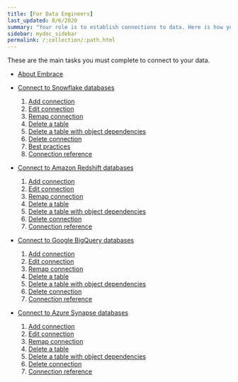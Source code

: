 ```yaml
---
title: [For Data Engineers]
last_updated: 8/6/2020
summary: "Your role is to establish connections to data. Here is how you can connect to all your data, fast."
sidebar: mydoc_sidebar
permalink: /:collection/:path.html
---
```


These are the main tasks you must complete to connect to your data.

<ul>
  <li><p><a href="{{ "/admin/ts-cloud/embrace.html "| prepend: site.baseurl }}">About Embrace</a></p></li>
  <li><p><a href="{{ "/admin/ts-cloud/ts-cloud-embrace-snowflake.html "| prepend: site.baseurl }}">Connect to Snowflake databases</a></p>
  <ol>
    <li><a href="{{ "/admin/ts-cloud/ts-cloud-embrace-snowflake-add-connection.html "| prepend: site.baseurl }}">Add connection</a></li>
    <li><a href="{{ "/admin/ts-cloud/ts-cloud-embrace-snowflake-edit-connection.html "| prepend: site.baseurl }}">Edit connection</a></li>
    <li><a href="{{ "/admin/ts-cloud/ts-cloud-embrace-snowflake-remap-connection.html "| prepend: site.baseurl }}">Remap connection</a></li>
    <li><a href="{{ "/admin/ts-cloud/ts-cloud-embrace-snowflake-delete-table.html "| prepend: site.baseurl }}">Delete a table</a></li>
    <li><a href="{{ "/admin/ts-cloud/ts-cloud-embrace-snowflake-delete-table-dependencies.html "| prepend: site.baseurl }}">Delete a table with object dependencies </a></li>
    <li><a href="{{ "/admin/ts-cloud/ts-cloud-embrace-snowflake-delete-connection.html "| prepend: site.baseurl }}">Delete connection</a></li>
    <li><a href="{{ "/admin/ts-cloud/ts-cloud-embrace-snowflake-best-practices.html "| prepend: site.baseurl }}">Best practices</a></li>
    <li><a href="{{ "/admin/ts-cloud/ts-cloud-embrace-snowflake-connection-reference.html "| prepend: site.baseurl }}">Connection reference</a></li>
  </ol>
  </li>
  <li><p><a href="{{ "/admin/ts-cloud/ts-cloud-embrace-redshift.html "| prepend: site.baseurl }}">Connect to Amazon Redshift databases</a></p>
    <ol>
      <li><a href="{{ "/admin/ts-cloud/ts-cloud-embrace-redshift-add-connection.html "| prepend: site.baseurl }}">Add connection</a></li>
      <li><a href="{{ "/admin/ts-cloud/ts-cloud-embrace-redshift-edit-connection.html "| prepend: site.baseurl }}">Edit connection</a></li>
      <li><a href="{{ "/admin/ts-cloud/ts-cloud-embrace-redshift-remap-connection.html "| prepend: site.baseurl }}">Remap connection</a></li>
      <li><a href="{{ "/admin/ts-cloud/ts-cloud-embrace-redshift-delete-table.html "| prepend: site.baseurl }}">Delete a table</a></li>
      <li><a href="{{ "/admin/ts-cloud/ts-cloud-embrace-redshift-delete-table-dependencies.html "| prepend: site.baseurl }}">Delete a table with object dependencies </a></li>
      <li><a href="{{ "/admin/ts-cloud/ts-cloud-embrace-redshift-delete-connection.html "| prepend: site.baseurl }}">Delete connection</a></li>
      <li><a href="{{ "/admin/ts-cloud/ts-cloud-embrace-redshift-connection-reference.html "| prepend: site.baseurl }}">Connection reference</a></li>
    </ol>
  </li>
  <li><p><a href="{{ "/admin/ts-cloud/ts-cloud-embrace-gbq.html "| prepend: site.baseurl }}">Connect to Google BigQuery databases</a></p>
    <ol>
      <li><a href="{{ "/admin/ts-cloud/ts-cloud-embrace-gbq-add-connection.html "| prepend: site.baseurl }}">Add connection</a></li>
      <li><a href="{{ "/admin/ts-cloud/ts-cloud-embrace-gbq-edit-connection.html "| prepend: site.baseurl }}">Edit connection</a></li>
      <li><a href="{{ "/admin/ts-cloud/ts-cloud-embrace-gbq-remap-connection.html "| prepend: site.baseurl }}">Remap connection</a></li>
      <li><a href="{{ "/admin/ts-cloud/ts-cloud-embrace-gbq-delete-table.html "| prepend: site.baseurl }}">Delete a table</a></li>
      <li><a href="{{ "/admin/ts-cloud/ts-cloud-embrace-gbq-delete-table-dependencies.html "| prepend: site.baseurl }}">Delete a table with object dependencies </a></li>
      <li><a href="{{ "/admin/ts-cloud/ts-cloud-embrace-gbq-delete-connection.html "| prepend: site.baseurl }}">Delete connection</a></li>
      <li><a href="{{ "/admin/ts-cloud/ts-cloud-embrace-gbq-connection-reference.html "| prepend: site.baseurl }}">Connection reference</a></li>
    </ol>
  </li>
  <li><p><a href="{{ "/admin/ts-cloud/ts-cloud-embrace-synapse.html "| prepend: site.baseurl }}">Connect to Azure Synapse databases</a></p>
    <ol>
      <li><a href="{{ "/admin/ts-cloud/ts-cloud-embrace-synapse-add-connection.html "| prepend: site.baseurl }}">Add connection</a></li>
      <li><a href="{{ "/admin/ts-cloud/ts-cloud-embrace-synapse-edit-connection.html "| prepend: site.baseurl }}">Edit connection</a></li>
      <li><a href="{{ "/admin/ts-cloud/ts-cloud-embrace-synapse-remap-connection.html "| prepend: site.baseurl }}">Remap connection</a></li>
      <li><a href="{{ "/admin/ts-cloud/ts-cloud-embrace-synapse-delete-table.html "| prepend: site.baseurl }}">Delete a table</a></li>
      <li><a href="{{ "/admin/ts-cloud/ts-cloud-embrace-synapse-delete-table-dependencies.html "| prepend: site.baseurl }}">Delete a table with object dependencies </a></li>
      <li><a href="{{ "/admin/ts-cloud/ts-cloud-embrace-synapse-delete-connection.html "| prepend: site.baseurl }}">Delete connection</a></li>
      <li><a href="{{ "/admin/ts-cloud/ts-cloud-embrace-synapse-connection-reference.html "| prepend: site.baseurl }}">Connection reference</a></li>
    </ol>
  </li>
</ul>
